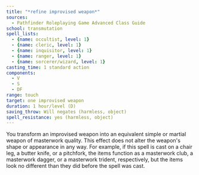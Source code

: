 ```yaml
---
title: "*refine improvised weapon*"
sources:
  - Pathfinder Roleplaying Game Advanced Class Guide
school: transmutation
spell_lists:
  - {name: occultist, level: 1}
  - {name: cleric, level: 1}
  - {name: inquisitor, level: 1}
  - {name: ranger, level: 1}
  - {name: sorcerer/wizard, level: 1}
casting_time: 1 standard action
components:
  - V
  - S
  - DF
range: touch
target: one improvised weapon
duration: 1 hour/level (D)
saving_throw: Will negates (harmless, object)
spell_resistance: yes (harmless, object)
---
```


You transform an improvised weapon into an equivalent simple or martial weapon of masterwork quality. This effect does not alter the weapon's shape or appearance in any way. For example, if this spell is cast on a chair leg, a butter knife, or a pitchfork, the items function as a masterwork club, a masterwork dagger, or a masterwork trident, respectively, but the items look no different than they did before the spell was cast.

